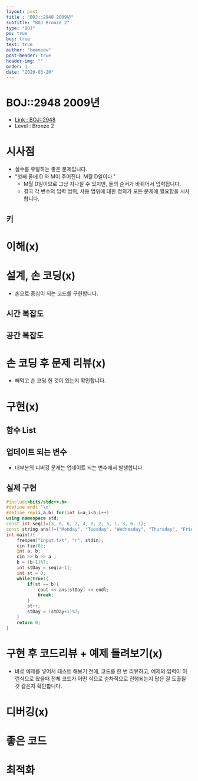 ```yaml
---
layout: post
title : "BOJ::2948 2009년"
subtitle: "BOJ Bronze 2"
type: "BOJ"
ps: true
boj: true
text: true
author: "beenpow"
post-header: true
header-img: ""
order: 1
date: "2020-03-20"
---
```



# BOJ::2948 2009년
- [Link : BOJ::2948](https://www.acmicpc.net/problem/2948)
- Level : Bronze 2

# 시사점
- 실수를 유발하는 좋은 문제입니다.
- "첫째 줄에 D 와 M이 주어진다. M월 D일이다."
  - M월 D일이므로 그냥 지나칠 수 있지만, 둘의 순서가 바뀌어서 입력됩니다.
  - 결국 각 변수의 입력 범위, 사용 범위에 대한 정의가 모든 문제에 필요함을 시사합니다.

## 키

# 이해(x)

# 설계, 손 코딩(x)
- 손으로 중심이 되는 코드를 구현합니다.

## 시간 복잡도

## 공간 복잡도

# 손 코딩 후 문제 리뷰(x)
- 빼먹고 손 코딩 한 것이 있는지 확인합니다.

# 구현(x)

## 함수 List 

## 업데이트 되는 변수
- 대부분의 디버깅 문제는 업데이트 되는 변수에서 발생합니다.

## 실제 구현 

```cpp
#include<bits/stdc++.h>
#define endl '\n'
#define rep(i,a,b) for(int i=a;i<b;i++)
using namespace std;
const int seq[]={3, 6, 6, 2, 4, 0, 2, 5, 1, 3, 6, 1};
const string ans[]={"Monday", "Tuesday", "Wednesday", "Thursday", "Friday", "Saturday", "Sunday"};
int main(){
    freopen("input.txt", "r", stdin);
    cin.tie(0);
    int a, b;
    cin >> b >> a ;
    b = (b-1)%7;
    int stDay = seq[a-1];
    int st = 0;
    while(true){
        if(st == b){
            cout << ans[stDay] << endl;
            break;
        }
        st++;
        stDay = (stDay+1)%7;
    }
    return 0;
}
```

# 구현 후 코드리뷰 + 예제 돌려보기(x)
- 바로 예제를 넣어서 테스트 해보기 전에, 코드를 한 번 리뷰하고, 예제의 입력이 이런식으로 왔을때
  전체 코드가 어떤 식으로 순차적으로 진행되는지 답은 잘 도출될 것 같은지 확인합니다.

# 디버깅(x)

# 좋은 코드

# 최적화
